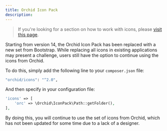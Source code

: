 ```yaml
---
title: Orchid Icon Pack
description: 
---
```



> If you're looking for a section on how to work with icons, please [visit this page](/en/docs/icons).

Starting from version 14, the Orchid Icon Pack has been replaced with a new set from Bootstrap. While replacing all icons in existing applications may present a challenge, 
users still have the option to continue using the icons from Orchid. 

To do this, simply add the following line to your `composer.json` file:

```bash
"orchid/icons": "^2.0",
```

And then specify in your configuration file:

```php
'icons' => [
    'orc' => \Orchid\IconPack\Path::getFolder(),
],
```

By doing this, you will continue to use the set of icons from Orchid, which has not been updated for some time due to a lack of a designer.
